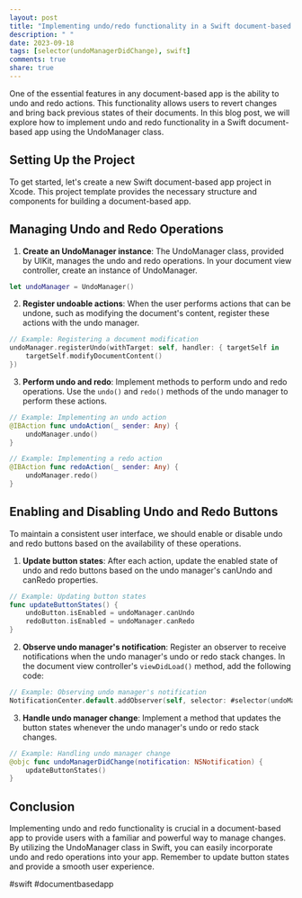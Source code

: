```yaml
---
layout: post
title: "Implementing undo/redo functionality in a Swift document-based app"
description: " "
date: 2023-09-18
tags: [selector(undoManagerDidChange), swift]
comments: true
share: true
---
```


One of the essential features in any document-based app is the ability to undo and redo actions. This functionality allows users to revert changes and bring back previous states of their documents. In this blog post, we will explore how to implement undo and redo functionality in a Swift document-based app using the UndoManager class.

## Setting Up the Project

To get started, let's create a new Swift document-based app project in Xcode. This project template provides the necessary structure and components for building a document-based app.

## Managing Undo and Redo Operations

1. **Create an UndoManager instance**: The UndoManager class, provided by UIKit, manages the undo and redo operations. In your document view controller, create an instance of UndoManager.

```swift
let undoManager = UndoManager()
```

2. **Register undoable actions**: When the user performs actions that can be undone, such as modifying the document's content, register these actions with the undo manager.

```swift
// Example: Registering a document modification
undoManager.registerUndo(withTarget: self, handler: { targetSelf in
    targetSelf.modifyDocumentContent()
})
```

3. **Perform undo and redo**: Implement methods to perform undo and redo operations. Use the `undo()` and `redo()` methods of the undo manager to perform these actions.

```swift
// Example: Implementing an undo action
@IBAction func undoAction(_ sender: Any) {
    undoManager.undo()
}

// Example: Implementing a redo action
@IBAction func redoAction(_ sender: Any) {
    undoManager.redo()
}
```

## Enabling and Disabling Undo and Redo Buttons

To maintain a consistent user interface, we should enable or disable undo and redo buttons based on the availability of these operations.

1. **Update button states**: After each action, update the enabled state of undo and redo buttons based on the undo manager's canUndo and canRedo properties.

```swift
// Example: Updating button states
func updateButtonStates() {
    undoButton.isEnabled = undoManager.canUndo
    redoButton.isEnabled = undoManager.canRedo
}
```

2. **Observe undo manager's notification**: Register an observer to receive notifications when the undo manager's undo or redo stack changes. In the document view controller's `viewDidLoad()` method, add the following code:

```swift
// Example: Observing undo manager's notification
NotificationCenter.default.addObserver(self, selector: #selector(undoManagerDidChange), name: NSNotification.Name.NSUndoManagerDidUndoChange, object: undoManager)
```

3. **Handle undo manager change**: Implement a method that updates the button states whenever the undo manager's undo or redo stack changes.

```swift
// Example: Handling undo manager change
@objc func undoManagerDidChange(notification: NSNotification) {
    updateButtonStates()
}
```

## Conclusion

Implementing undo and redo functionality is crucial in a document-based app to provide users with a familiar and powerful way to manage changes. By utilizing the UndoManager class in Swift, you can easily incorporate undo and redo operations into your app. Remember to update button states and provide a smooth user experience.

#swift #documentbasedapp